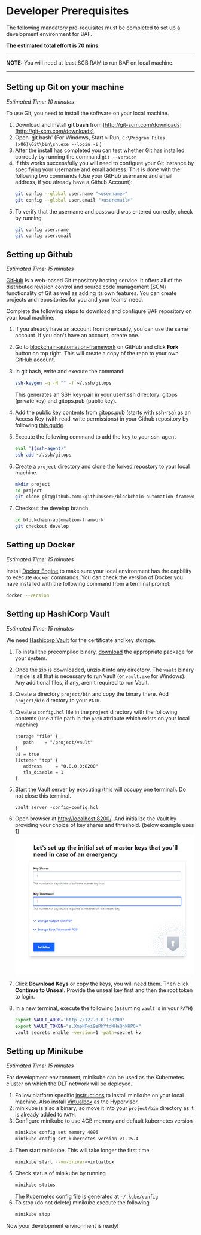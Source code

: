 Developer Prerequisites
=======================

The following mandatory pre-requisites must be completed to set up a development environment for BAF.

**The estimated total effort is 70 mins.**

---
**NOTE:** You will need at least 8GB RAM to run BAF on local machine.

---

## Setting up Git on your machine
*Estimated Time: 10 minutes*

To use Git, you need to install the software on your local machine.
1. Download and install **git bash** from [http://git-scm.com/downloads](http://git-scm.com/downloads).
1. Open 'git bash' (For Windows, Start > Run, `C:\Program Files (x86)\Git\bin\sh.exe --login -i` )
1. After the install has completed you can test whether Git has installed correctly by running the command `git --version`
1. If this works successfully you will need to configure your Git instance by specifying your username and email address. This is done with the following two commands (Use your GitHub username and email address, if you already have a Github Account):
   ```bash
   git config --global user.name "<username>"
   git config --global user.email "<useremail>"
   ```
1. To verify that the username and password was entered correctly, check by running
   ```bash
   git config user.name
   git config user.email
   ```
   
## Setting up Github
*Estimated Time: 15 minutes*

[GitHub](https://github.com/) is a web-based Git repository hosting service. It offers all of the distributed revision control and source code management (SCM) functionality of Git as well as adding its own features. You can create projects and repositories for you and your teams’ need.

Complete the following steps to download and configure BAF repository on your local machine.
1. If you already have an account from previously, you can use the same account. If you don't have an account, create one.
1. Go to [blockchain-automation-framework](https://github.com/hyperledger-labs/blockchain-automation-framework) on GitHub and click **Fork** button on top right. This will create a copy of the repo to your own GitHub account.
1. In git bash, write and execute the command: 

   ```bash
   ssh-keygen -q -N "" -f ~/.ssh/gitops
   ```    
   This generates an SSH key-pair in your user/.ssh directory: gitops (private key) and gitops.pub (public key).
1. Add the public key contents from gitops.pub (starts with ssh-rsa) as an Access Key (with read-write permissions) in your Github repository by following [this guide](https://help.github.com/en/github/authenticating-to-github/adding-a-new-ssh-key-to-your-github-account).
1. Execute the following command to add the key to your ssh-agent
   ```bash
   eval "$(ssh-agent)"
   ssh-add ~/.ssh/gitops
   ```
1. Create a `project` directory and clone the forked repostory to your local machine.
   ```bash
   mkdir project
   cd project
   git clone git@github.com:<githubuser>/blockchain-automation-framework.git
   ```
1. Checkout the develop branch. 
   ```bash
   cd blockchain-automation-framwork
   git checkout develop
   ```

## Setting up Docker
*Estimated Time: 15 minutes*

Install [Docker Engine](https://docs.docker.com/install/) to make sure your local environment has the capbility to execute `docker` commands.
You can check the version of Docker you have installed with the following
command from a terminal prompt:
```bash
docker --version
```

## Setting up HashiCorp Vault
*Estimated Time: 15 minutes*

We need [Hashicorp Vault](https://www.vaultproject.io/) for the certificate and key storage.
1. To install the precompiled binary, [download](https://www.vaultproject.io/downloads/) the appropriate package for your system. 
1. Once the zip is downloaded, unzip it into any directory. The `vault` binary inside is all that is necessary to run Vault (or `vault.exe` for Windows). Any additional files, if any, aren't required to run Vault.

1. Create a directory `project/bin` and copy the binary there. Add `project/bin` directory to your `PATH`.
1. Create a `config.hcl` file in the `project` directory with the following contents (use a file path in the `path` attribute which exists on your local machine)
   ```
   storage "file" {
      path    = "/project/vault"
   }
   ui = true
   listener "tcp" {
      address     = "0.0.0.0:8200"
      tls_disable = 1
   }
   ```
1. Start the Vault server by executing (this will occupy one terminal). Do not close this terminal.
   ```
   vault server -config=config.hcl
   ```
1. Open browser at [http://localhost:8200/](http://localhost:8200/). And initialize the Vault by providing your choice of key shares and threshold. (below example uses 1)
![](./../_static/vault-init.png)
1. Click **Download Keys** or copy the keys, you will need them. Then click **Continue to Unseal**. Provide the unseal key first and then the root token to login.
1. In a new terminal, execute the following (assuming `vault` is in your `PATH`)
   ```bash
   export VAULT_ADDR='http://127.0.0.1:8200'
   export VAULT_TOKEN="s.XmpNPoi9sRhYtdKHaQhkHP6x"
   vault secrets enable -version=1 -path=secret kv
   ```

## Setting up Minikube
*Estimated Time: 15 minutes*

For development environment, minikube can be used as the Kubernetes cluster on which the DLT network will be deployed.

1. Follow platform specific [instructions](https://kubernetes.io/docs/tasks/tools/install-minikube/) to install minikube on your local machine. Also install [Virtualbox](https://www.virtualbox.org/wiki/Downloads) as the Hypervisor.
1. minikube is also a binary, so move it into your `project/bin` directory as it is already added to `PATH`.
1. Configure minikube to use 4GB memory and default kubernetes version
   ```bash
   minikube config set memory 4096
   minikube config set kubernetes-version v1.15.4
   ```
1. Then start minikube. This will take longer the first time.
   ```bash
   minikube start --vm-driver=virtualbox
   ```
1. Check status of minikube by running
   ```bash
   minikube status
   ```
   The Kubernetes config file is generated at `~/.kube/config`
1. To stop (do not delete) minikube execute the following
   ```bash
   minikube stop
   ```
Now your development environment is ready!
